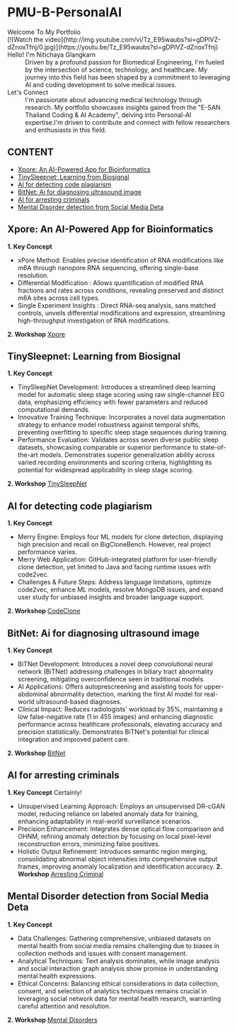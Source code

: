 PMU-B-PersonalAI
======

<dl>

  <dt>Welcome To My Portfolio</dt>
  [![Watch the video](http://img.youtube.com/vi/Tz_E95waubs?si=gDPlVZ-dZnoxTfnj/0.jpg)](https://youtu.be/Tz_E95waubs?si=gDPlVZ-dZnoxTfnj)
  
  <dt>Hello! I'm Nitichaya Glangkarn </dt>
  <dd> Driven by a profound passion for Biomedical Engineering, I'm fueled by the intersection of science, technology, and healthcare. My journey into this field has been shaped by a commitment to leveraging AI and coding development to solve medical issues.  </dd>

  <dt>Let's Connect </dt>
  <dd>I'm passionate about advancing medical technology through research. My portfolio showcases insights gained from the "E-SAN Thailand Coding & AI Academy", delving into Personal-AI expertise.I'm driven to contribute and connect with fellow researchers and enthusiasts in this field. </dd>


</dl>

## CONTENT
* [Xpore: An AI-Powered App for Bioinformatics](#Xpore)
* [TinySleepnet: Learning from Biosignal](#TinySleepnet)
* [AI for detecting code plagiarism](#CodePlagiarism)
* [BitNet: Ai for diagnosing ultrasound image](#BitNet)
* [AI for arresting criminals](#ArrestingCriminal)
* [Mental Disorder detection from Social Media Deta](#Mentaldetection)

<a name="Xpore"></a>
## Xpore: An AI-Powered App for Bioinformatics
**1. Key Concept**
 * xPore Method: Enables precise identification of RNA modifications like m6A through nanopore RNA sequencing, offering single-base resolution.
 * Differential Modification : Allows quantification of modified RNA fractions and rates across conditions, revealing preserved and distinct m6A sites across cell types.
 * Single Experiment Insights : Direct RNA-seq analysis, sans matched controls, unveils differential modifications and expression, streamlining high-throughput investigation of RNA modifications.
   
**2. Workshop**
[Xpore](https://colab.research.google.com/drive/1CBTsC7H2ni6ksODLj9wclVvXGRBHYANS?usp=sharing)


<a name="TinySleepnet"></a>
## TinySleepnet: Learning from Biosignal
**1. Key Concept**
* TinySleepNet Development: Introduces a streamlined deep learning model for automatic sleep stage scoring using raw single-channel EEG data, emphasizing efficiency with fewer parameters and reduced computational demands.
* Innovative Training Technique: Incorporates a novel data augmentation strategy to enhance model robustness against temporal shifts, preventing overfitting to specific sleep stage sequences during training.
* Performance Evaluation: Validates across seven diverse public sleep datasets, showcasing comparable or superior performance to state-of-the-art models. Demonstrates superior generalization ability across varied recording environments and scoring criteria, highlighting its potential for widespread applicability in sleep stage scoring.

**2. Workshop**
[TinySleepNet](https://colab.research.google.com/drive/1fLNJC3nqTjeBhh5FGKZjav_X2-3jY-D3?usp=sharing)

<a name="CodePlagiarism"></a>
## AI for detecting code plagiarism
**1. Key Concept**
* Merry Engine: Employs four ML models for clone detection, displaying high precision and recall on BigCloneBench. However, real project performance varies.
* Merry Web Application: GitHub-integrated platform for user-friendly clone detection, yet limited to Java and facing runtime issues with code2vec.
* Challenges & Future Steps: Address language limitations, optimize code2vec, enhance ML models, resolve MongoDB issues, and expand user study for unbiased insights and broader language support.

**2. Workshop**
[CodeClone](https://colab.research.google.com/drive/1tE4duSycjHF7PhWVwYP3dnwAt_4aNTUp?usp=sharing)


<a name="BitNet"></a>
## BitNet: Ai for diagnosing ultrasound image
**1. Key Concept**
* BiTNet Development: Introduces a novel deep convolutional neural network (BiTNet) addressing challenges in biliary tract abnormality screening, mitigating overconfidence seen in traditional models.
* AI Applications: Offers autoprescreening and assisting tools for upper-abdominal abnormality detection, marking the first AI model for real-world ultrasound-based diagnoses.
* Clinical Impact: Reduces radiologists' workload by 35%, maintaining a low false-negative rate (1 in 455 images) and enhancing diagnostic performance across healthcare professionals, elevating accuracy and precision statistically. Demonstrates BiTNet's potential for clinical integration and improved patient care.
  
**2. Workshop**
[BitNet](https://colab.research.google.com/drive/1WBI_xPv2axqUdnbG8Orko9CU18LUW7i-?usp=sharing)


<a name="ArrestingCriminal"></a>
## AI for arresting criminals
**1. Key Concept**
Certainly!
* Unsupervised Learning Approach: Employs an unsupervised DR-cGAN model, reducing reliance on labeled anomaly data for training, enhancing adaptability in real-world surveillance scenarios.
* Precision Enhancement: Integrates dense optical flow comparison and OHNM, refining anomaly detection by focusing on local pixel-level reconstruction errors, minimizing false positives.
* Holistic Output Refinement: Introduces semantic region merging, consolidating abnormal object intensities into comprehensive output frames, improving anomaly localization and identification accuracy.
**2. Workshop**
[Arresting Criminal](https://colab.research.google.com/drive/1wElytqkVU769pU_8U3AHVG8iumVBiOKS?usp=sharing)


<a name="Mentaldetection"></a>
## Mental Disorder detection from Social Media Deta
**1. Key Concept**
* Data Challenges: Gathering comprehensive, unbiased datasets on mental health from social media remains challenging due to biases in collection methods and issues with consent management.
* Analytical Techniques: Text analysis dominates, while image analysis and social interaction graph analysis show promise in understanding mental health expressions.
* Ethical Concerns: Balancing ethical considerations in data collection, consent, and selection of analytics techniques remains crucial in leveraging social network data for mental health research, warranting careful attention and resolution.

**2. Workshop**
[Mental Disorders](https://example.com)


